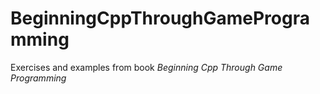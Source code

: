 # BeginningCppThroughGameProgramming
Exercises and examples from book *Beginning Cpp Through Game Programming*
